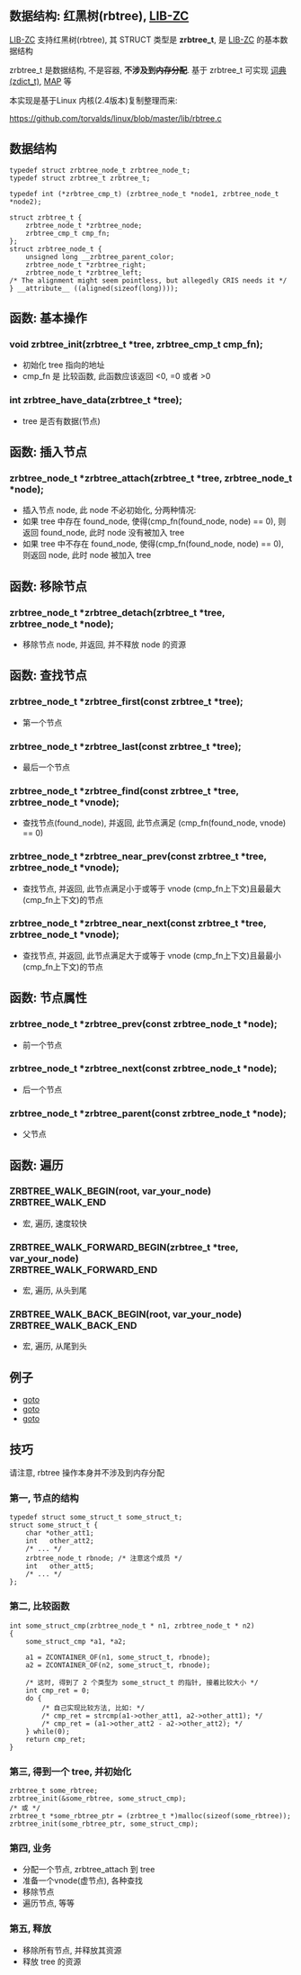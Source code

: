 
## 数据结构: 红黑树(rbtree), [LIB-ZC](./README.md)


[LIB-ZC](./README.md) 支持红黑树(rbtree),
其 STRUCT 类型是 **zrbtree_t**,
是 [LIB-ZC](./README.md) 的基本数据结构

zrbtree_t 是数据结构, 不是容器, **不涉及到<s>内存分配</s>**. 基于 zrbtree_t 可实现 [词典(zdict_t)](./dict.md), [MAP](./map.md) 等

本实现是基于Linux 内核(2.4版本)复制整理而来:

https://github.com/torvalds/linux/blob/master/lib/rbtree.c

## 数据结构
```
typedef struct zrbtree_node_t zrbtree_node_t;
typedef struct zrbtree_t zrbtree_t;

typedef int (*zrbtree_cmp_t) (zrbtree_node_t *node1, zrbtree_node_t *node2);

struct zrbtree_t {
    zrbtree_node_t *zrbtree_node;
    zrbtree_cmp_t cmp_fn;
};
struct zrbtree_node_t {
    unsigned long __zrbtree_parent_color;
    zrbtree_node_t *zrbtree_right;
    zrbtree_node_t *zrbtree_left;
/* The alignment might seem pointless, but allegedly CRIS needs it */
} __attribute__ ((aligned(sizeof(long))));
```

## 函数: 基本操作

### void zrbtree_init(zrbtree_t *tree, zrbtree_cmp_t cmp_fn);

* 初始化 tree 指向的地址
* cmp_fn 是 比较函数, 此函数应该返回 &lt;0, =0 或者 &gt;0

### int zrbtree_have_data(zrbtree_t *tree);

* tree 是否有数据(节点)

## 函数: 插入节点

### zrbtree_node_t *zrbtree_attach(zrbtree_t *tree, zrbtree_node_t *node);

* 插入节点 node, 此 node 不必初始化, 分两种情况:
* 如果 tree 中存在 found_node, 使得(cmp_fn(found_node, node) == 0), 则返回 found_node, 此时 node 没有被加入 tree
* 如果 tree 中不存在 found_node, 使得(cmp_fn(found_node, node) == 0), 则返回 node, 此时 node 被加入 tree


## 函数: 移除节点

### zrbtree_node_t *zrbtree_detach(zrbtree_t *tree, zrbtree_node_t *node);

* 移除节点 node, 并返回, 并不释放 node 的资源

## 函数: 查找节点

### zrbtree_node_t *zrbtree_first(const zrbtree_t *tree);

* 第一个节点

### zrbtree_node_t *zrbtree_last(const zrbtree_t *tree);

* 最后一个节点

### zrbtree_node_t *zrbtree_find(const zrbtree_t *tree, zrbtree_node_t *vnode);

* 查找节点(found_node), 并返回, 此节点满足 (cmp_fn(found_node, vnode) == 0)

### zrbtree_node_t *zrbtree_near_prev(const zrbtree_t *tree, zrbtree_node_t *vnode);

* 查找节点, 并返回, 此节点满足小于或等于 vnode (cmp_fn上下文)且最最大(cmp_fn上下文)的节点

### zrbtree_node_t *zrbtree_near_next(const zrbtree_t *tree, zrbtree_node_t *vnode);

* 查找节点, 并返回, 此节点满足大于或等于 vnode (cmp_fn上下文)且最最小(cmp_fn上下文)的节点

## 函数: 节点属性

### zrbtree_node_t *zrbtree_prev(const zrbtree_node_t *node);

* 前一个节点

### zrbtree_node_t *zrbtree_next(const zrbtree_node_t *node);

* 后一个节点

### zrbtree_node_t *zrbtree_parent(const zrbtree_node_t *node);

* 父节点

## 函数: 遍历

### ZRBTREE_WALK_BEGIN(root, var_your_node)<BR />ZRBTREE_WALK_END

* 宏, 遍历, 速度较快

### ZRBTREE_WALK_FORWARD_BEGIN(zrbtree_t *tree, var_your_node)<BR />ZRBTREE_WALK_FORWARD_END

* 宏, 遍历, 从头到尾

### ZRBTREE_WALK_BACK_BEGIN(root, var_your_node)<BR />ZRBTREE_WALK_BACK_END

* 宏, 遍历, 从尾到头


## 例子

* [goto](../blob/master/src/stdlib/dict.c)
* [goto](../blob/master/src/stdlib/map.c)
* [goto](../blob/master/sample/rbtree/)

## 技巧

请注意, rbtree 操作本身并不涉及到内存分配

### 第一, 节点的结构

```
typedef struct some_struct_t some_struct_t;
struct some_struct_t {
    char *other_att1;
    int   other_att2;
    /* ... */
    zrbtree_node_t rbnode; /* 注意这个成员 */
    int   other_att5;
    /* ... */
};
```

### 第二, 比较函数

```
int some_struct_cmp(zrbtree_node_t * n1, zrbtree_node_t * n2)
{
    some_struct_cmp *a1, *a2;

    a1 = ZCONTAINER_OF(n1, some_struct_t, rbnode);
    a2 = ZCONTAINER_OF(n2, some_struct_t, rbnode);
    
    /* 这时, 得到了 2 个类型为 some_struct_t 的指针, 接着比较大小 */
    int cmp_ret = 0;
    do {
        /* 自己实现比较方法, 比如: */
        /* cmp_ret = strcmp(a1->other_att1, a2->other_att1); */
        /* cmp_ret = (a1->other_att2 - a2->other_att2); */
    } while(0);
    return cmp_ret;
}
```

### 第三, 得到一个 tree, 并初始化

```
zrbtree_t some_rbtree;
zrbtree_init(&some_rbtree, some_struct_cmp);
/* 或 */
zrbtree_t *some_rbtree_ptr = (zrbtree_t *)malloc(sizeof(some_rbtree));
zrbtree_init(some_rbtree_ptr, some_struct_cmp);
```

### 第四, 业务

* 分配一个节点, zrbtree_attach 到 tree
* 准备一个vnode(虚节点), 各种查找
* 移除节点
* 遍历节点, 等等

### 第五, 释放

* 移除所有节点, 并释放其资源
* 释放 tree 的资源

